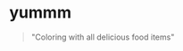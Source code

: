 
<!-- README.md is generated from README.Rmd. Please edit that file -->
yummm
=====

> "Coloring with all delicious food items"
